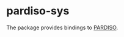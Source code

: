 # pardiso-sys
The package provides bindings to [PARDISO].

[PARDISO]: https://www.pardiso-project.org/
